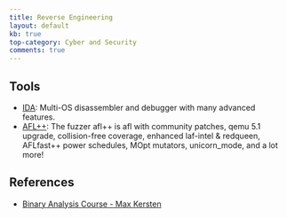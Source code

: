 ```yaml
---
title: Reverse Engineering
layout: default
kb: true
top-category: Cyber and Security
comments: true
---
```


## Tools

* [IDA](https://www.hex-rays.com/products/ida/): Multi-OS disassembler and debugger with many advanced features.
* [AFL++](https://github.com/AFLplusplus/AFLplusplus): The fuzzer afl++ is afl with community patches, qemu 5.1 upgrade, collision-free coverage, enhanced laf-intel & redqueen, AFLfast++ power schedules, MOpt mutators, unicorn_mode, and a lot more!

## References

* [Binary Analysis Course - Max Kersten](https://maxkersten.nl/binary-analysis-course/)

